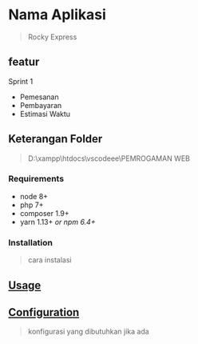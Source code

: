 # Nama Aplikasi
> Rocky Express

## featur
Sprint 1
* Pemesanan
* Pembayaran
* Estimasi Waktu

## Keterangan Folder
>D:\xampp\htdocs\vscodeee\PEMROGAMAN WEB


### Requirements

* node 8+
* php 7+
* composer 1.9+
* yarn 1.13+ _or npm 6.4+_

### Installation
> cara instalasi

## [Usage](#usage)
> 


## [Configuration](#configuration)
> konfigurasi yang dibutuhkan jika ada

